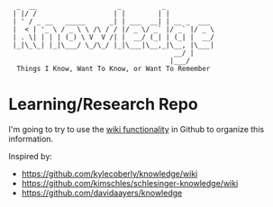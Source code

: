 ```
  _  __                    _          _            
 | |/ /                   | |        | |           
 | ' / _ __   _____      _| | ___  __| | __ _  ___ 
 |  < | '_ \ / _ \ \ /\ / / |/ _ \/ _` |/ _` |/ _ \
 | . \| | | | (_) \ V  V /| |  __/ (_| | (_| |  __/
 |_|\_\_| |_|\___/ \_/\_/ |_|\___|\__,_|\__, |\___|
                                         __/ |     
                                        |___/    
  Things I Know, Want To Know, or Want To Remember                                        
```
# Learning/Research Repo

I'm going to try to use the [wiki functionality](https://github.com/dperconti/knowledge/wiki) in Github to organize this information.

Inspired by:

* https://github.com/kylecoberly/knowledge/wiki
* https://github.com/kimschles/schlesinger-knowledge/wiki
* https://github.com/davidaayers/knowledge
